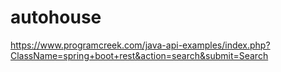 # autohouse

https://www.programcreek.com/java-api-examples/index.php?ClassName=spring+boot+rest&action=search&submit=Search
